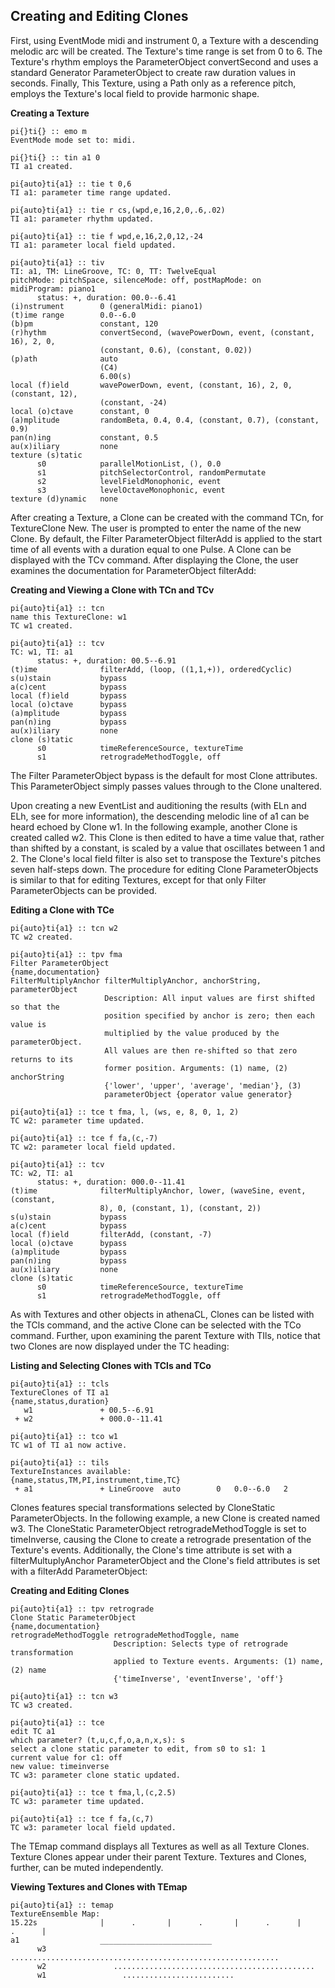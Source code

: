 ## Creating and Editing Clones

First, using EventMode midi and instrument 0, a Texture with a descending melodic arc will be created. The Texture's time range is set from 0 to 6. The Texture's rhythm employs the ParameterObject convertSecond and uses a standard Generator ParameterObject to create raw duration values in seconds. Finally, This Texture, using a Path only as a reference pitch, employs the Texture's local field to provide harmonic shape.
      

**Creating a Texture**

```
pi{}ti{} :: emo m
EventMode mode set to: midi.

pi{}ti{} :: tin a1 0
TI a1 created.

pi{auto}ti{a1} :: tie t 0,6
TI a1: parameter time range updated.

pi{auto}ti{a1} :: tie r cs,(wpd,e,16,2,0,.6,.02)
TI a1: parameter rhythm updated.

pi{auto}ti{a1} :: tie f wpd,e,16,2,0,12,-24
TI a1: parameter local field updated.

pi{auto}ti{a1} :: tiv
TI: a1, TM: LineGroove, TC: 0, TT: TwelveEqual
pitchMode: pitchSpace, silenceMode: off, postMapMode: on
midiProgram: piano1
      status: +, duration: 00.0--6.41
(i)nstrument        0 (generalMidi: piano1)
(t)ime range        0.0--6.0
(b)pm               constant, 120
(r)hythm            convertSecond, (wavePowerDown, event, (constant, 16), 2, 0,
                    (constant, 0.6), (constant, 0.02))
(p)ath              auto
                    (C4)
                    6.00(s)
local (f)ield       wavePowerDown, event, (constant, 16), 2, 0, (constant, 12),
                    (constant, -24)
local (o)ctave      constant, 0
(a)mplitude         randomBeta, 0.4, 0.4, (constant, 0.7), (constant, 0.9)
pan(n)ing           constant, 0.5
au(x)iliary         none
texture (s)tatic
      s0            parallelMotionList, (), 0.0
      s1            pitchSelectorControl, randomPermutate
      s2            levelFieldMonophonic, event
      s3            levelOctaveMonophonic, event
texture (d)ynamic   none
```

After creating a Texture, a Clone can be created with the command TCn, for TextureClone New. The user is prompted to enter the name of the new Clone. By default, the Filter ParameterObject filterAdd is applied to the start time of all events with a duration equal to one Pulse. A Clone can be displayed with the TCv command. After displaying the Clone, the user examines the documentation for ParameterObject filterAdd:
      

**Creating and Viewing a Clone with TCn and TCv**

```
pi{auto}ti{a1} :: tcn
name this TextureClone: w1
TC w1 created.

pi{auto}ti{a1} :: tcv
TC: w1, TI: a1
      status: +, duration: 00.5--6.91
(t)ime              filterAdd, (loop, ((1,1,+)), orderedCyclic) 
s(u)stain           bypass                                      
a(c)cent            bypass                                      
local (f)ield       bypass                                      
local (o)ctave      bypass                                      
(a)mplitude         bypass                                      
pan(n)ing           bypass                                      
au(x)iliary         none                                        
clone (s)tatic                                                  
      s0            timeReferenceSource, textureTime            
      s1            retrogradeMethodToggle, off 
```

The Filter ParameterObject bypass is the default for most Clone attributes. This ParameterObject simply passes values through to the Clone unaltered.
      
Upon creating a new EventList and auditioning the results (with ELn and ELh, see  for more information), the descending melodic line of a1 can be heard echoed by Clone w1. In the following example, another Clone is created called w2. This Clone is then edited to have a time value that, rather than shifted by a constant, is scaled by a value that oscillates between 1 and 2. The Clone's local field filter is also set to transpose the Texture's pitches seven half-steps down. The procedure for editing Clone ParameterObjects is similar to that for editing Textures, except for that only Filter ParameterObjects can be provided.
      

**Editing a Clone with TCe**

```
pi{auto}ti{a1} :: tcn w2
TC w2 created.

pi{auto}ti{a1} :: tpv fma
Filter ParameterObject
{name,documentation}
FilterMultiplyAnchor filterMultiplyAnchor, anchorString, parameterObject
                     Description: All input values are first shifted so that the
                     position specified by anchor is zero; then each value is
                     multiplied by the value produced by the parameterObject.
                     All values are then re-shifted so that zero returns to its
                     former position. Arguments: (1) name, (2) anchorString
                     {'lower', 'upper', 'average', 'median'}, (3)
                     parameterObject {operator value generator}

pi{auto}ti{a1} :: tce t fma, l, (ws, e, 8, 0, 1, 2)
TC w2: parameter time updated.

pi{auto}ti{a1} :: tce f fa,(c,-7)
TC w2: parameter local field updated.

pi{auto}ti{a1} :: tcv
TC: w2, TI: a1
      status: +, duration: 000.0--11.41
(t)ime              filterMultiplyAnchor, lower, (waveSine, event, (constant,
                    8), 0, (constant, 1), (constant, 2))
s(u)stain           bypass
a(c)cent            bypass
local (f)ield       filterAdd, (constant, -7)
local (o)ctave      bypass
(a)mplitude         bypass
pan(n)ing           bypass
au(x)iliary         none
clone (s)tatic
      s0            timeReferenceSource, textureTime
      s1            retrogradeMethodToggle, off

```

As with Textures and other objects in athenaCL, Clones can be listed with the TCls command, and the active Clone can be selected with the TCo command. Further, upon examining the parent Texture with TIls, notice that two Clones are now displayed under the TC heading:
      

**Listing and Selecting Clones with TCls and TCo**

```
pi{auto}ti{a1} :: tcls
TextureClones of TI a1
{name,status,duration}
   w1               + 00.5--6.91      
 + w2               + 000.0--11.41 

pi{auto}ti{a1} :: tco w1
TC w1 of TI a1 now active.

pi{auto}ti{a1} :: tils
TextureInstances available:
{name,status,TM,PI,instrument,time,TC}
 + a1               + LineGroove  auto        0   0.0--6.0   2
```

Clones features special transformations selected by CloneStatic ParameterObjects. In the following example, a new Clone is created named w3. The CloneStatic ParameterObject retrogradeMethodToggle is set to timeInverse, causing the Clone to create a retrograde presentation of the Texture's events. Additionally, the Clone's time attribute is set with a filterMultuplyAnchor ParameterObject and the Clone's field attributes is set with a filterAdd ParameterObject:
      

**Creating and Editing Clones**

```
pi{auto}ti{a1} :: tpv retrograde
Clone Static ParameterObject
{name,documentation}
retrogradeMethodToggle retrogradeMethodToggle, name
                       Description: Selects type of retrograde transformation
                       applied to Texture events. Arguments: (1) name, (2) name
                       {'timeInverse', 'eventInverse', 'off'}

pi{auto}ti{a1} :: tcn w3
TC w3 created.

pi{auto}ti{a1} :: tce 
edit TC a1
which parameter? (t,u,c,f,o,a,n,x,s): s
select a clone static parameter to edit, from s0 to s1: 1
current value for c1: off
new value: timeinverse
TC w3: parameter clone static updated.

pi{auto}ti{a1} :: tce t fma,l,(c,2.5)
TC w3: parameter time updated.

pi{auto}ti{a1} :: tce f fa,(c,7)
TC w3: parameter local field updated.
```

The TEmap command displays all Textures as well as all Texture Clones. Texture Clones appear under their parent Texture. Textures and Clones, further, can be muted independently.
      

**Viewing Textures and Clones with TEmap**

```
pi{auto}ti{a1} :: temap
TextureEnsemble Map:
15.22s              |      .       |      .       |      .      |       .      |
a1                  _________________________                                   
      w3            ............................................................
      w2               .............................................
      w1                 .........................
```


